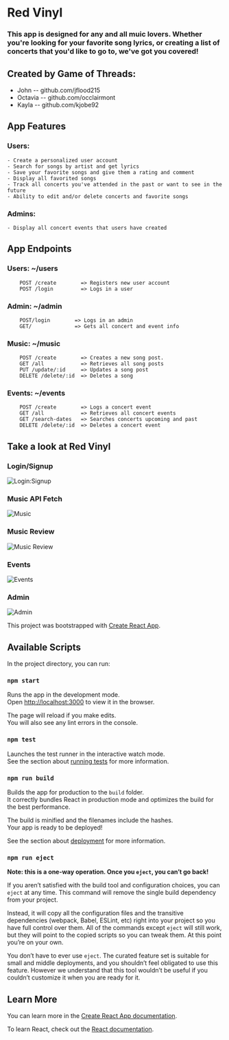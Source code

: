 # Red Vinyl

### This app is designed for any and all muic lovers. Whether you're looking for your favorite song lyrics, or creating a list of concerts that you'd like to go to, we've got you covered!

## Created by Game of Threads:

- John -- github.com/jflood215
- Octavia -- github.com/occlairmont
- Kayla -- github.com/kjobe92

## App Features

### Users:

    - Create a personalized user account
    - Search for songs by artist and get lyrics
    - Save your favorite songs and give them a rating and comment
    - Display all favorited songs
    - Track all concerts you've attended in the past or want to see in the future
    - Ability to edit and/or delete concerts and favorite songs

### Admins:

    - Display all concert events that users have created

## App Endpoints

### Users: ~/users

        POST /create        => Registers new user account
        POST /login         => Logs in a user

### Admin: ~/admin

        POST/login        => Logs in an admin
        GET/              => Gets all concert and event info

### Music: ~/music

        POST /create		=> Creates a new song post.
        GET /all			=> Retrieves all song posts
        PUT /update/:id		=> Updates a song post
        DELETE /delete/:id	=> Deletes a song

### Events: ~/events

        POST /create		=> Logs a concert event
        GET /all			=> Retrieves all concert events
        GET /search-dates	=> Searches concerts upcoming and past
        DELETE /delete/:id	=> Deletes a concert event

## Take a look at Red Vinyl

### Login/Signup

![Login:Signup](https://imgur.com/XHQZVCi)

### Music API Fetch

![Music](https://imgur.com/ElGN59Z)

### Music Review

![Music Review](https://imgur.com/SebixcU)

### Events

![Events](https://imgur.com/wtm24uY)

### Admin

![Admin]()

This project was bootstrapped with [Create React App](https://github.com/facebook/create-react-app).

## Available Scripts

In the project directory, you can run:

### `npm start`

Runs the app in the development mode.<br />
Open [http://localhost:3000](http://localhost:3000) to view it in the browser.

The page will reload if you make edits.<br />
You will also see any lint errors in the console.

### `npm test`

Launches the test runner in the interactive watch mode.<br />
See the section about [running tests](https://facebook.github.io/create-react-app/docs/running-tests) for more information.

### `npm run build`

Builds the app for production to the `build` folder.<br />
It correctly bundles React in production mode and optimizes the build for the best performance.

The build is minified and the filenames include the hashes.<br />
Your app is ready to be deployed!

See the section about [deployment](https://facebook.github.io/create-react-app/docs/deployment) for more information.

### `npm run eject`

**Note: this is a one-way operation. Once you `eject`, you can’t go back!**

If you aren’t satisfied with the build tool and configuration choices, you can `eject` at any time. This command will remove the single build dependency from your project.

Instead, it will copy all the configuration files and the transitive dependencies (webpack, Babel, ESLint, etc) right into your project so you have full control over them. All of the commands except `eject` will still work, but they will point to the copied scripts so you can tweak them. At this point you’re on your own.

You don’t have to ever use `eject`. The curated feature set is suitable for small and middle deployments, and you shouldn’t feel obligated to use this feature. However we understand that this tool wouldn’t be useful if you couldn’t customize it when you are ready for it.

## Learn More

You can learn more in the [Create React App documentation](https://facebook.github.io/create-react-app/docs/getting-started).

To learn React, check out the [React documentation](https://reactjs.org/).
